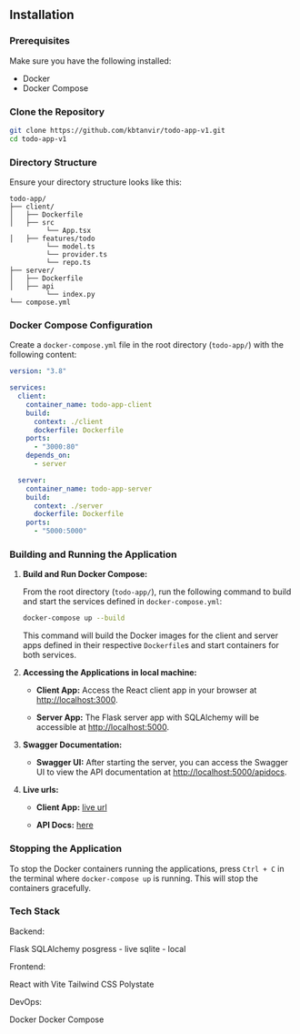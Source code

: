 ## Installation

### Prerequisites

Make sure you have the following installed:

- Docker
- Docker Compose

### Clone the Repository

```bash
git clone https://github.com/kbtanvir/todo-app-v1.git
cd todo-app-v1
```

### Directory Structure

Ensure your directory structure looks like this:

```
todo-app/
├── client/
│   ├── Dockerfile
│   ├── src
         └── App.tsx
│   ├── features/todo
         └── model.ts
         └── provider.ts
         └── repo.ts
├── server/
│   ├── Dockerfile
│   ├── api
         └── index.py
└── compose.yml
```

### Docker Compose Configuration

Create a `docker-compose.yml` file in the root directory (`todo-app/`) with the following content:

```yaml
version: "3.8"

services:
  client:
    container_name: todo-app-client
    build:
      context: ./client
      dockerfile: Dockerfile
    ports:
      - "3000:80"
    depends_on:
      - server

  server:
    container_name: todo-app-server
    build:
      context: ./server
      dockerfile: Dockerfile
    ports:
      - "5000:5000"
```

### Building and Running the Application

1. **Build and Run Docker Compose:**

   From the root directory (`todo-app/`), run the following command to build and start the services defined in `docker-compose.yml`:

   ```bash
   docker-compose up --build
   ```

   This command will build the Docker images for the client and server apps defined in their respective `Dockerfile`s and start containers for both services.

2. **Accessing the Applications in local machine:**

   - **Client App:** Access the React client app in your browser at [http://localhost:3000](http://localhost:3000).

   - **Server App:** The Flask server app with SQLAlchemy will be accessible at [http://localhost:5000](http://localhost:5000).

3. **Swagger Documentation:**

   - **Swagger UI:** After starting the server, you can access the Swagger UI to view the API documentation at [http://localhost:5000/apidocs](http://localhost:5000/apidocs).

4. **Live urls:**

   - **Client App:**
    [live url](https://todo-app-client-coral.vercel.app/)

   - **API Docs:**
    [here](https://todo-app-server-kappa.vercel.app/apidocs)

### Stopping the Application

To stop the Docker containers running the applications, press `Ctrl + C` in the terminal where `docker-compose up` is running. This will stop the containers gracefully.

### Tech Stack

Backend:

Flask
SQLAlchemy
posgress - live
sqlite - local

Frontend:

React with Vite
Tailwind CSS
Polystate

DevOps:

Docker
Docker Compose
